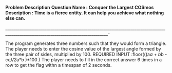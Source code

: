 **Problem Description**
	**Question Name : Conquer the Largest COSmos
	Description   :   Time is a fierce entity. It can help you achieve what nothing else can.**

________________________________________________________________________________________________________________________________-


The program generates three numbers such that they would form a triangle.
The player needs to enter the cosine value of the largest angle formed by the three pair of sides, multiplied by 100.
	REQUIRED INPUT :floor(((a*a + b*b - c*c)/2*a*b )*100 )
The player needs to fill in the correct answer 6 times in a row to get the flag withn a timespan of 2 seconds.
